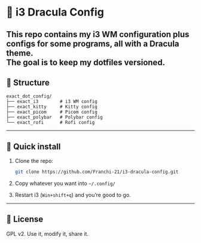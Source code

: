 # 🐧 i3 Dracula Config

This repo contains my **i3 WM configuration** plus configs for some programs, all with a **Dracula theme**.  
The goal is to keep my dotfiles versioned.
---

## 📂 Structure

```
exact_dot_config/
├── exact_i3        # i3 WM config
├── exact_kitty     # Kitty config
├── exact_picom     # Picom config
├── exact_polybar   # Polybar config
└── exact_rofi      # Rofi config
```

---

## 🚀 Quick install

1. Clone the repo:
   ```bash
   git clone https://github.com/Franchi-21/i3-dracula-config.git
   ```

2. Copy whatever you want into `~/.config/`

3. Restart i3 (`Win+shift+q`) and you’re good to go.

---

## 📜 License

GPL v2. Use it, modify it, share it.  
